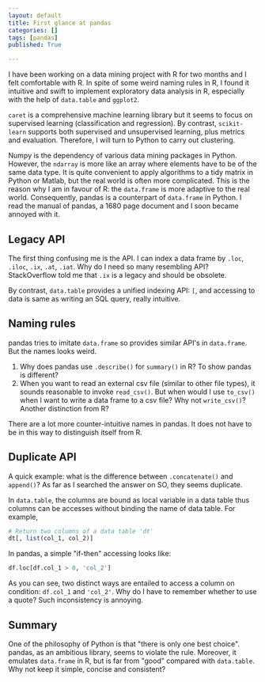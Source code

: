 ```yaml
---
layout: default 
title: First glance at pandas
categories: []
tags: [pandas]
published: True

---
```

I have been working on a data mining project with R for two months and I felt comfortable with R. In spite of some weird naming rules in R, I found it intuitive and swift to implement exploratory data analysis in R, especially with the help of `data.table` and `ggplot2`.

`caret` is a comprehensive machine learning library but it seems to focus on supervised learning (classification and regression). By contrast, `scikit-learn` supports both supervised and unsupervised learning, plus metrics and evaluation. Therefore, I will turn to Python to carry out clustering.

Numpy is the dependency of various data mining packages in Python. However, the `ndarray` is more like an array where elements have to be of the same data type. It is quite convenient to apply algorithms to a tidy matrix in Python or Matlab, but the real world is often more complicated. This is the reason why I am in favour of R: the `data.frame` is more adaptive to the real world. Consequently, pandas is a counterpart of `data.frame` in Python. I read the manual of pandas, a 1680 page document and I soon became annoyed with it.

## Legacy API

The first thing confusing me is the API. I can index a data frame by `.loc`, `.iloc`, `.ix`, `.at`, `.iat`. Why do I need so many resembling API? StackOverflow told me that `.ix` is a legacy and should be obsolete.

By contrast, `data.table` provides a unified indexing API: `[`, and accessing to data is same as writing an SQL query, really intuitive.

## Naming rules

pandas tries to imitate `data.frame` so provides similar API's in `data.frame`. But the names looks weird.

1. Why does pandas use `.describe()` for `summary()` in R? To show pandas is different?
2. When you want to read an external csv file (similar to other file types), it sounds reasonable to invoke `read_csv()`. But when would I use `to_csv()` when I want to write a data frame to a csv file? Why not `write_csv()`? Another distinction from R?

There are a lot more counter-intuitive names in pandas. It does not have to be in this way to distinguish itself from R.


## Duplicate API

A quick example: what is the difference between `.concatenate()` and `append()`? As far as I searched the answer on SO, they seems duplicate. 

In `data.table`, the columns are bound as local variable in a data table thus columns can be accesses without binding the name of data table. For example,

```r
# Return two columns of a data table 'dt'
dt[, list(col_1, col_2)]
```

In pandas, a simple "if-then" accessing looks like:

```python
df.loc[df.col_1 > 0, 'col_2']
```

As you can see, two distinct ways are entailed to access a column on condition: `df.col_1` and `'col_2'`. Why do I have to remember whether to use a quote? Such inconsistency is annoying.


## Summary

One of the philosophy of Python is that "there is only one best choice". pandas, as an ambitious library, seems to violate the rule. Moreover, it emulates `data.frame` in R, but is far from "good" compared with `data.table`. Why not keep it simple, concise and consistent?